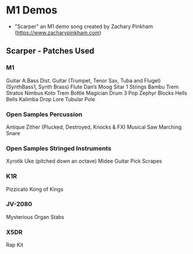 # M1 Demos

* "Scarper" an M1 demo song created by Zachary Pinkham (https://www.zacharypinkham.com)
## Scarper - Patches Used
### M1
Guitar
A.Bass
Dist. Guitar
(Trumpet, Tenor Sax, Tuba and Flugel)
(SynthBass1, Synth Brass)
Flute
Dan’s Moog
Sitar 1
Strings
Bambu Trem
Stratos
Nimbus
Koto Trem
Bottle
Magician
Drum 3
Pop
Zephyr
Blocks
Hells Bells
Kalimba Drop
Lore
Tubular
Pole
### Open Samples Percussion
Antique Zither (Plucked, Destroyed, Knocks & FX)
Musical Saw
Marching Snare
### Open Samples Stringed Instruments
Xyrotik Uke (pitched down an octave)
Midee Guitar Pick Scrapes
### K1R
Pizzicato
Kong of Kings
### JV-2080
Mysterious
Organ Stabs
### X5DR
Rap Kit
